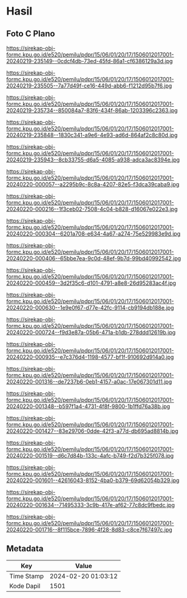 # Hasil

## Foto C Plano

https://sirekap-obj-formc.kpu.go.id/e520/pemilu/pdpr/15/06/01/20/17/1506012017001-20240219-235149--0cdcf4db-73ed-45fd-86a1-cf6386129a3d.jpg

https://sirekap-obj-formc.kpu.go.id/e520/pemilu/pdpr/15/06/01/20/17/1506012017001-20240219-235505--7a77d49f-ce16-449d-abb6-f1212d95b7f6.jpg

https://sirekap-obj-formc.kpu.go.id/e520/pemilu/pdpr/15/06/01/20/17/1506012017001-20240219-235734--850084a7-83f6-434f-86ab-1203396c2363.jpg

https://sirekap-obj-formc.kpu.go.id/e520/pemilu/pdpr/15/06/01/20/17/1506012017001-20240219-235848--1830c341-a9e6-4e93-ad6d-864af2c8c80d.jpg

https://sirekap-obj-formc.kpu.go.id/e520/pemilu/pdpr/15/06/01/20/17/1506012017001-20240219-235943--8cb33755-d6a5-4085-a938-adca3ac8394e.jpg

https://sirekap-obj-formc.kpu.go.id/e520/pemilu/pdpr/15/06/01/20/17/1506012017001-20240220-000057--a2295b9c-8c8a-4207-82e5-f3dca39caba9.jpg

https://sirekap-obj-formc.kpu.go.id/e520/pemilu/pdpr/15/06/01/20/17/1506012017001-20240220-000216--1f3ceb02-7508-4c04-b828-d16067e022e3.jpg

https://sirekap-obj-formc.kpu.go.id/e520/pemilu/pdpr/15/06/01/20/17/1506012017001-20240220-000304--6201a708-e634-4a67-a274-75e529983e9d.jpg

https://sirekap-obj-formc.kpu.go.id/e520/pemilu/pdpr/15/06/01/20/17/1506012017001-20240220-000406--65bbe7ea-9c0d-48ef-9b7d-99bd40992542.jpg

https://sirekap-obj-formc.kpu.go.id/e520/pemilu/pdpr/15/06/01/20/17/1506012017001-20240220-000459--3d2f35c6-d101-4791-a8e8-26d95283ac4f.jpg

https://sirekap-obj-formc.kpu.go.id/e520/pemilu/pdpr/15/06/01/20/17/1506012017001-20240220-000630--1e9e0f67-d77e-42fc-9114-cb9194db188e.jpg

https://sirekap-obj-formc.kpu.go.id/e520/pemilu/pdpr/15/06/01/20/17/1506012017001-20240220-000724--f9d3e87a-05b6-471a-b1db-278ddd12619b.jpg

https://sirekap-obj-formc.kpu.go.id/e520/pemilu/pdpr/15/06/01/20/17/1506012017001-20240220-000935--e7c376d4-1198-4577-bf1f-910692d914a0.jpg

https://sirekap-obj-formc.kpu.go.id/e520/pemilu/pdpr/15/06/01/20/17/1506012017001-20240220-001316--de7237b6-0eb1-4157-a0ac-17e067301d11.jpg

https://sirekap-obj-formc.kpu.go.id/e520/pemilu/pdpr/15/06/01/20/17/1506012017001-20240220-001348--b597f1a4-4731-4f8f-9800-1b1ffd76a38b.jpg

https://sirekap-obj-formc.kpu.go.id/e520/pemilu/pdpr/15/06/01/20/17/1506012017001-20240220-001427--83e29706-0dde-42f3-a77d-db695ad8814b.jpg

https://sirekap-obj-formc.kpu.go.id/e520/pemilu/pdpr/15/06/01/20/17/1506012017001-20240220-001519--d6c7d84b-133c-4afc-b749-f2d7b325f078.jpg

https://sirekap-obj-formc.kpu.go.id/e520/pemilu/pdpr/15/06/01/20/17/1506012017001-20240220-001601--42616043-8152-4ba0-b379-69d62054b329.jpg

https://sirekap-obj-formc.kpu.go.id/e520/pemilu/pdpr/15/06/01/20/17/1506012017001-20240220-001634--71495333-3c9b-417e-af62-77c8dc9fbedc.jpg

https://sirekap-obj-formc.kpu.go.id/e520/pemilu/pdpr/15/06/01/20/17/1506012017001-20240220-001716--8f115bce-7896-4f28-8d83-c8ce7f67497c.jpg


## Metadata

| Key        | Value               |
| ---------- | ------------------- |
| Time Stamp | 2024-02-20 01:03:12 |
| Kode Dapil | 1501                |



